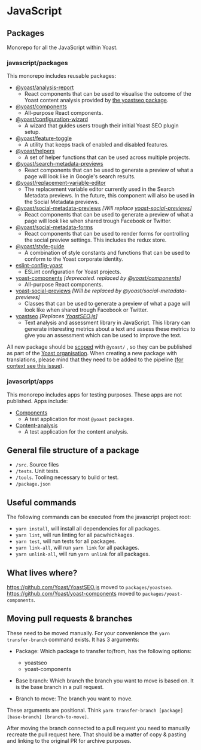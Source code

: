# JavaScript

## Packages

Monorepo for all the JavaScript within Yoast.

### javascript/packages

This monorepo includes reusable packages:

- [@yoast/analysis-report](packages/analysis-report)
  - React components that can be used to visualise the outcome of the Yoast content analysis provided by [the yoastseo package](packages/yoastseo).
- [@yoast/components](packages/components)
  - All-purpose React components.
- [@yoast/configuration-wizard](packages/configuration-wizard)
  - A wizard that guides users trough their initial Yoast SEO plugin setup.
- [@yoast/feature-toggle](packages/feature-toggle)
  - A utility that keeps track of enabled and disabled features.
- [@yoast/helpers](packages/helpers)
  - A set of helper functions that can be used across multiple projects.
- [@yoast/search-metadata-previews](packages/search-metadata-previews)
  - React components that can be used to generate a preview of what a page will look like in Google's search results.
- [@yoast/replacement-variable-editor](packages/replacement-variable-editor)
  - The replacement variable editor currently used in the Search Metadata previews. In the future, this component will also be used in the Social Metadata previews.
- [@yoast/social-metadata-previews](packages/social-metadata-previews) *[Will replace [yoast-social-previews](packages/yoast-social-previews)]*
  - React components that can be used to generate a preview of what a page will look like when shared trough Facebook or Twitter.
- [@yoast/social-metadata-forms](packages/social-metadata-forms)
  - React components that can be used to render forms for controlling the social preview settings. This includes the redux store.
- [@yoast/style-guide](packages/style-guide)
  - A combination of style constants and functions that can be used to conform to the Yoast corporate identity.
- [eslint-config-yoast](packages/eslint)
  - ESLint configuration for Yoast projects.
- [yoast-components](packages/yoast-components) *[deprecated. replaced by [@yoast/components](packages/components)]*
  - All-purpose React components.
- [yoast-social-previews](packages/yoast-social-previews) *[Will be replaced by @yoast/social-metadata-previews]*
  - Classes that can be used to generate a preview of what a page will look like when shared trough Facebook or Twitter.
- [yoastseo](packages/yoastseo) *[Replaces [YoastSEO.js](https://github.com/yoast//yoastseo.js)]*
  - Text analysis and assessment library in JavaScript. This library can generate interesting metrics about a text and assess these metrics to give you an assessment which can be used to improve the text.

All new package should be [scoped](https://docs.npmjs.com/misc/scope) with `@yoast/` , so they can be published as part of the [Yoast organisation](https://www.npmjs.com/org/yoast). When creating a new package with translations, please mind that they need to be added to the pipeline ([for context see this issue](https://github.com/Yoast/wordpress-seo/issues/13360)).

### javascript/apps

This monorepo includes apps for testing purposes. These apps are not published. Apps include:

- [Components](apps/components)
  - A test application for most `@yoast` packages.
- [Content-analysis](apps/content-analysis)
  - A test application for the content analysis.

## General file structure of a package

- `/src`. Source files
- `/tests`. Unit tests.
- `/tools`. Tooling necessary to build or test.
- `/package.json`

## Useful commands

The following commands can be executed from the javascript project root:

* `yarn install`, will install all dependencies for all packages.
* `yarn lint`, will run linting for all pacwhichkages.
* `yarn test`, will run tests for all packages.
* `yarn link-all`, will run `yarn link` for all packages.
* `yarn unlink-all`, will run `yarn unlink` for all packages.

## What lives where?

https://github.com/Yoast/YoastSEO.js moved to `packages/yoastseo`.
https://github.com/Yoast/yoast-components moved to `packages/yoast-components`.

## Moving pull requests & branches

These need to be moved manually. For your convenience the `yarn transfer-branch` command exists. It has 3 arguments:

* Package: Which package to transfer to/from, has the following options:

    * yoastseo
    * yoast-components

* Base branch: Which branch the branch you want to move is based on. It is the base branch in a pull request.

* Branch to move: The branch you want to move.

These arguments are positional. Think `yarn transfer-branch [package] [base-branch] [branch-to-move]`.

After moving the branch connected to a pull request you need to manually recreate the pull request here. That should be a matter of copy & pasting and linking to the original PR for archive purposes.
